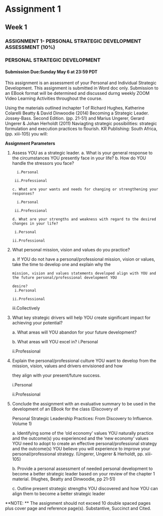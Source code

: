 # Assignment 1

## **Week 1**

### **ASSIGNMENT 1- PERSONAL STRATEGIC DEVELOPMENT ASSESSMENT \(10%\)**

### **PERSONAL STRATEGIC DEVELOPMENT**

#### **Submission Due:Sunday May 6 at 23:59 PDT**

This assignment is an assessment of your Personal and Individual Strategic Development. This assignment is submitted in Word doc only. Submission to an EBook format will be determined and discussed durng weekly ZOOM Video Learning Activities throughout the course.

Using the materials outlined inchapter 1 of Richard Hughes, Katherine Colarelli Beatty & David Dinwoodie \(2014\) Becoming a Strategic Leader. Jossey-Bass. Second Edition. \(pp. 21-51\) and Marius Ungerer, Gerard Ungerer & Johan Herholdt \(2011\) Naviagting strategic possibilities: strategic formulation and execution practices to flourish. KR Publishing: South Africa, \(pp. xiii-105\) you will:

**Assignment Parameters**

1. Assess YOU as a strategic leader.
    a. What is your general response to the circumstances YOU presently face in your life?
    b. How do YOU handle the stressors you face?



         i.Personal

        ii.Professional

       c. What are your wants and needs for changing or strengthening your responses?

         i.Personal

        ii.Professional

       d. What are your strengths and weakness with regard to the desired changes in your life?

        i.Personal

       ii.Professional


2. What personal mission, vision and values do you practice?

   a. If YOU do not have a personal/professional mission, vision or values, take the time to develop one and explain why the   

       mission, vision and values statements developed align with YOU and the future personal/professional development YOU 

       desire?
        i.Personal

       ii.Professional

      iii.Collectively

3. What key strategic drivers will help YOU create significant impact for achieving your potential?

   a. What areas will YOU abandon for your future development?

   b. What areas will YOU excel in?
      i.Personal

     ii.Professional

4. Explain the personal/professional culture YOU want to develop from the mission, vision, values and drivers envisioned and how

    they align with your present/future success.

    i.Personal

   ii.Professional

5. Conclude the assignment with an evaluative summary to be used in the development of an EBook for the class \(Discovery of

    Personal Strategic Leadership Practices: From Discovery to Influence. Volume 1\)

   a. Identifying some of the ‘old economy’ values YOU naturally practice and the outcome\(s\) you experienced and the ‘new economy’ values YOU need to adopt to create an effective personal/professional strategy and the outcome\(s\) YOU believe you will experience to improve your personal/professional strategy. \(Ungerer, Ungerer & Herholdt, pp. xiii-105\)

   b. Provide a personal assessment of needed personal development to become a better strategic leader based on your review of the chapter 1 material. \(Hughes, Beatty and Dinwoodie, pp 21-51\)

   c. Outline present strategic strengths YOU discovered and how YOU can align them to become a better strategic leader

**NOTE: ** The assignment should not exceed 10 double spaced pages plus cover page and reference page(s). Substantive, Succinct and Cited.



